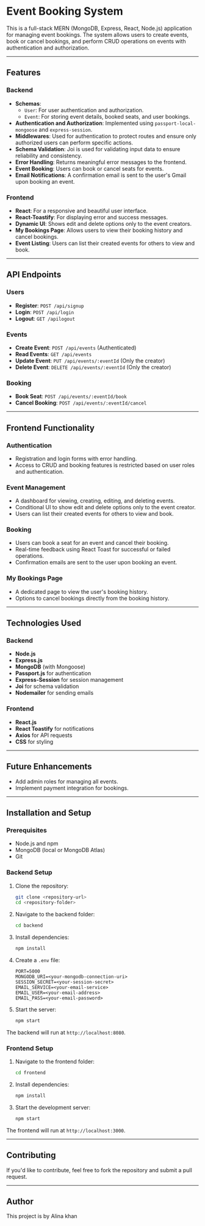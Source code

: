 # Event Booking System

This is a full-stack MERN (MongoDB, Express, React, Node.js) application for managing event bookings. The system allows users to create events, book or cancel bookings, and perform CRUD operations on events with authentication and authorization.

---

## Features

### Backend

- **Schemas**:
  - `User`: For user authentication and authorization.
  - `Event`: For storing event details, booked seats, and user bookings.
- **Authentication and Authorization**: Implemented using `passport-local-mongoose` and `express-session`.
- **Middlewares**: Used for authentication to protect routes and ensure only authorized users can perform specific actions.
- **Schema Validation**: Joi is used for validating input data to ensure reliability and consistency.
- **Error Handling**: Returns meaningful error messages to the frontend.
- **Event Booking**: Users can book or cancel seats for events.
- **Email Notifications**: A confirmation email is sent to the user's Gmail upon booking an event.

### Frontend

- **React**: For a responsive and beautiful user interface.
- **React-Toastify**: For displaying error and success messages.
- **Dynamic UI**: Shows edit and delete options only to the event creators.
- **My Bookings Page**: Allows users to view their booking history and cancel bookings.
- **Event Listing**: Users can list their created events for others to view and book.

---


## API Endpoints

### Users

- **Register**: `POST /api/signup`
- **Login**: `POST /api/login`
- **Logout**: `GET /apilogout`

### Events

- **Create Event**: `POST /api/events` (Authenticated)
- **Read Events**: `GET /api/events`
- **Update Event**: `PUT /api/events/:eventId` (Only the creator)
- **Delete Event**: `DELETE /api/events/:eventId` (Only the creator)

### Booking

- **Book Seat**: `POST /api/events/:eventId/book`
- **Cancel Booking**: `POST /api/events/:eventId/cancel`

---

## Frontend Functionality

### Authentication

- Registration and login forms with error handling.
- Access to CRUD and booking features is restricted based on user roles and authentication.

### Event Management

- A dashboard for viewing, creating, editing, and deleting events.
- Conditional UI to show edit and delete options only to the event creator.
- Users can list their created events for others to view and book.

### Booking

- Users can book a seat for an event and cancel their booking.
- Real-time feedback using React Toast for successful or failed operations.
- Confirmation emails are sent to the user upon booking an event.

### My Bookings Page

- A dedicated page to view the user's booking history.
- Options to cancel bookings directly from the booking history.

---

## Technologies Used

### Backend

- **Node.js**
- **Express.js**
- **MongoDB** (with Mongoose)
- **Passport.js** for authentication
- **Express-Session** for session management
- **Joi** for schema validation
- **Nodemailer** for sending emails

### Frontend

- **React.js**
- **React Toastify** for notifications
- **Axios** for API requests
- **CSS** for styling

---


## Future Enhancements

- Add admin roles for managing all events.
- Implement payment integration for bookings.

---

## Installation and Setup

### Prerequisites

- Node.js and npm
- MongoDB (local or MongoDB Atlas)
- Git

### Backend Setup

1. Clone the repository:

   ```bash
   git clone <repository-url>
   cd <repository-folder>
   ```

2. Navigate to the backend folder:

   ```bash
   cd backend
   ```

3. Install dependencies:

   ```bash
   npm install
   ```

4. Create a `.env` file:

   ```env
   PORT=5000
   MONGODB_URI=<your-mongodb-connection-uri>
   SESSION_SECRET=<your-session-secret>
   EMAIL_SERVICE=<your-email-service>
   EMAIL_USER=<your-email-address>
   EMAIL_PASS=<your-email-password>
   ```

5. Start the server:

   ```bash
   npm start
   ```

The backend will run at `http://localhost:8080`.

### Frontend Setup

1. Navigate to the frontend folder:

   ```bash
   cd frontend
   ```

2. Install dependencies:

   ```bash
   npm install
   ```

4. Start the development server:

   ```bash
   npm start
   ```

The frontend will run at `http://localhost:3000`.

---

## Contributing

If you'd like to contribute, feel free to fork the repository and submit a pull request.

---

## Author

This project is by Alina khan



